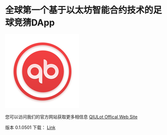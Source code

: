 # 全球第一个基于以太坊智能合约技术的足球竞猜DApp
![QIULot Logo](https://github.com/qiulot/visual/raw/master/238_238.png "球乐QIULot")




您可以访问我们的官方网站获取更多相信息
[QIULot Offical Web Site](https://www.qiulot.io "球乐官方网站")

版本 0.1.0501
下载： [Link](https://github.com/qiulot/release/raw/master/%E6%AD%A3%E5%BC%8F%E7%89%88qiulot_0.1.0501_18-5-18.apk "0.1.0501")
